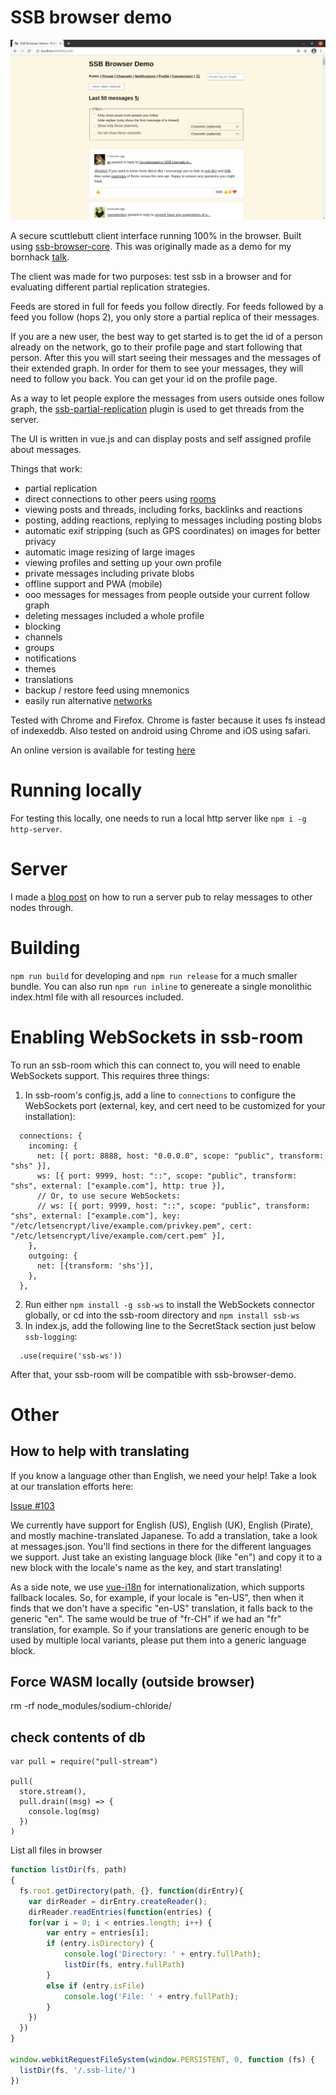 # SSB browser demo

![Screenshot of ssb browser demo][screenshot]

A secure scuttlebutt client interface running 100% in the browser. Built using
[ssb-browser-core]. This was originally made as a demo for my bornhack
[talk][bornhack-talk].

The client was made for two purposes: test ssb in a browser and for
evaluating different partial replication strategies.

Feeds are stored in full for feeds you follow directly. For feeds
followed by a feed you follow (hops 2), you only store a partial
replica of their messages.

If you are a new user, the best way to get started is to get the id of
a person already on the network, go to their profile page and start
following that person. After this you will start seeing their messages
and the messages of their extended graph. In order for them to see
your messages, they will need to follow you back. You can get your id
on the profile page.

As a way to let people explore the messages from users outside ones
follow graph, the [ssb-partial-replication] plugin is used to get
threads from the server. 

The UI is written in vue.js and can display posts and self assigned
profile about messages.

Things that work:
 - partial replication
 - direct connections to other peers using [rooms]
 - viewing posts and threads, including forks, backlinks and reactions
 - posting, adding reactions, replying to messages including posting blobs
 - automatic exif stripping (such as GPS coordinates) on images for better privacy
 - automatic image resizing of large images
 - viewing profiles and setting up your own profile
 - private messages including private blobs
 - offline support and PWA (mobile)
 - ooo messages for messages from people outside your current follow graph
 - deleting messages included a whole profile
 - blocking
 - channels
 - groups
 - notifications
 - themes
 - translations
 - backup / restore feed using mnemonics
 - easily run alternative [networks][pub-setup]

Tested with Chrome and Firefox. Chrome is faster because it uses fs
instead of indexeddb. Also tested on android using Chrome and iOS
using safari.

An online version is available for testing [here][test-server]

# Running locally

For testing this locally, one needs to run a local http server like
`npm i -g http-server`.

# Server

I made a [blog post][pub-setup] on how to run a server pub to relay messages to other nodes through.

# Building

`npm run build` for developing and `npm run release` for a much smaller bundle.  You can also run `npm run inline` to genereate a single monolithic index.html file with all resources included.

# Enabling WebSockets in ssb-room

To run an ssb-room which this can connect to, you will need to enable WebSockets support.  This requires three things:

1. In ssb-room's config.js, add a line to `connections` to configure the WebSockets port (external, key, and cert need to be customized for your installation):
```
  connections: {
    incoming: {
      net: [{ port: 8888, host: "0.0.0.0", scope: "public", transform: "shs" }],
      ws: [{ port: 9999, host: "::", scope: "public", transform: "shs", external: ["example.com"], http: true }],
      // Or, to use secure WebSockets:
      // ws: [{ port: 9999, host: "::", scope: "public", transform: "shs", external: ["example.com"], key: "/etc/letsencrypt/live/example.com/privkey.pem", cert: "/etc/letsencrypt/live/example.com/cert.pem" }],
    },
    outgoing: {
      net: [{transform: 'shs'}],
    },
  },
```
2. Run either `npm install -g ssb-ws` to install the WebSockets connector globally, or cd into the ssb-room directory and `npm install ssb-ws`
3. In index.js, add the following line to the SecretStack section just below `ssb-logging`:
```
  .use(require('ssb-ws'))
```

After that, your ssb-room will be compatible with ssb-browser-demo.

# Other

## How to help with translating

If you know a language other than English, we need your help!  Take a look at our translation efforts here:

[Issue #103](https://github.com/arj03/ssb-browser-demo/issues/103)

We currently have support for English (US), English (UK), English (Pirate), and mostly machine-translated Japanese.  To add a translation, take a look at messages.json.  You'll find sections in there for the different languages we support.  Just take an existing language block (like "en") and copy it to a new block with the locale's name as the key, and start translating!

As a side note, we use [vue-i18n](https://github.com/kazupon/vue-i18n) for internationalization, which supports fallback locales.  So, for example, if your locale is "en-US", then when it finds that we don't have a specific "en-US" translation, it falls back to the generic "en".  The same would be true of "fr-CH" if we had an "fr" translation, for example.  So if your translations are generic enough to be used by multiple local variants, please put them into a generic language block.

## Force WASM locally (outside browser)

rm -rf node_modules/sodium-chloride/

## check contents of db

```
var pull = require("pull-stream")

pull(
  store.stream(),
  pull.drain((msg) => {
    console.log(msg)
  })
)
```

List all files in browser

``` javascript
function listDir(fs, path)
{
  fs.root.getDirectory(path, {}, function(dirEntry){
    var dirReader = dirEntry.createReader();
    dirReader.readEntries(function(entries) {
    for(var i = 0; i < entries.length; i++) {
        var entry = entries[i];
        if (entry.isDirectory) {
            console.log('Directory: ' + entry.fullPath);
            listDir(fs, entry.fullPath)
        }
        else if (entry.isFile)
            console.log('File: ' + entry.fullPath);
        }
    })
  })
}

window.webkitRequestFileSystem(window.PERSISTENT, 0, function (fs) {
  listDir(fs, '/.ssb-lite/')
})
```

[screenshot]: assets/screenshot.jpg
[ssb-browser-core]: https://github.com/arj03/ssb-browser-core
[bornhack-talk]: https://people.iola.dk/arj/2019/08/11/bornhack-talk/
[ssb-partial-replication]: https://github.com/arj03/ssb-partial-replication
[ssb-peer-invites]: https://github.com/ssbc/ssb-peer-invites
[test-server]: https://between-two-worlds.dk/browser.html
[ssb-contact-msg]: https://github.com/ssbc/ssb-contact-msg
[pub-setup]: https://people.iola.dk/arj/2020/03/04/how-to-setup-a-pub-for-ssb-browser/
[rooms]: https://github.com/staltz/ssb-room
